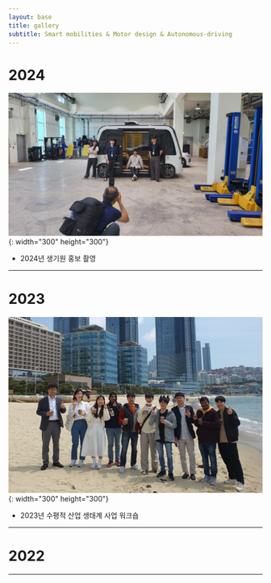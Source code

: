 ```yaml
---
layout: base
title: gallery
subtitle: Smart mobilities & Motor design & Autonomous-driving
---
```

# 2024
![labpic](https://github.com/hrchalab/hrchalab.github.io/blob/master/assets/img/20240529_102603.jpg?raw=true){: width="300" height="300"}
- 2024년 생기원 홍보 촬영
---
# 2023
![labpic](https://github.com/hrchalab/hrchalab.github.io/blob/master/assets/img/Aboutus.jpg?raw=true){: width="300" height="300"}
- 2023년 수평적 산업 생태계 사업 워크숍

---
# 2022
---

